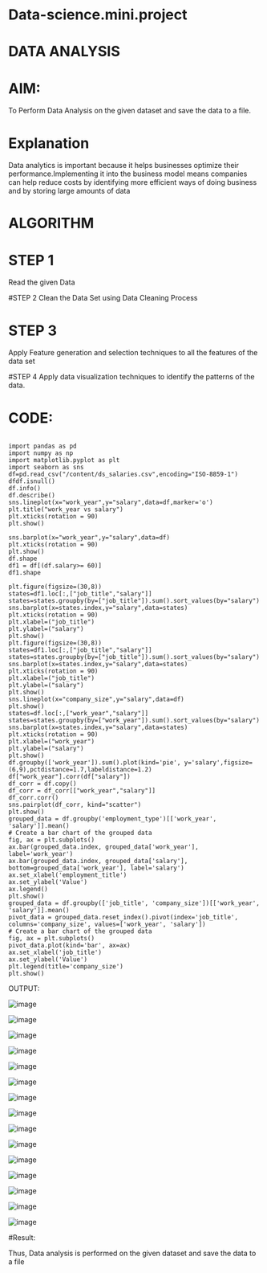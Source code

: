# Data-science.mini.project
# DATA ANALYSIS
# AIM:

To Perform Data Analysis on the given dataset and save the data to a file.

# Explanation

Data analytics is important because it helps businesses optimize their performance.Implementing it into the business model means companies can help reduce costs by identifying more efficient ways of  doing business and by storing large amounts of data

# ALGORITHM

# STEP 1
Read the given Data

#STEP 2
Clean the Data Set using Data Cleaning Process

# STEP 3
Apply Feature generation and selection techniques to all the features of the data set

#STEP 4
Apply data visualization techniques to identify the patterns of the data.

# CODE:

```

import pandas as pd
import numpy as np
import matplotlib.pyplot as plt
import seaborn as sns
df=pd.read_csv("/content/ds_salaries.csv",encoding="ISO-8859-1")
dfdf.isnull()
df.info()
df.describe()
sns.lineplot(x="work_year",y="salary",data=df,marker='o')
plt.title("work_year vs salary")
plt.xticks(rotation = 90)
plt.show()

sns.barplot(x="work_year",y="salary",data=df)
plt.xticks(rotation = 90)
plt.show()
df.shape
df1 = df[(df.salary>= 60)]
df1.shape

plt.figure(figsize=(30,8))
states=df1.loc[:,["job_title","salary"]]
states=states.groupby(by=["job_title"]).sum().sort_values(by="salary")
sns.barplot(x=states.index,y="salary",data=states)
plt.xticks(rotation = 90)
plt.xlabel=("job_title")
plt.ylabel=("salary")
plt.show()
plt.figure(figsize=(30,8))
states=df1.loc[:,["job_title","salary"]]
states=states.groupby(by=["job_title"]).sum().sort_values(by="salary")
sns.barplot(x=states.index,y="salary",data=states)
plt.xticks(rotation = 90)
plt.xlabel=("job_title")
plt.ylabel=("salary")
plt.show()
sns.lineplot(x="company_size",y="salary",data=df)
plt.show()
states=df.loc[:,["work_year","salary"]]
states=states.groupby(by=["work_year"]).sum().sort_values(by="salary")
sns.barplot(x=states.index,y="salary",data=states)
plt.xticks(rotation = 90)
plt.xlabel=("work_year")
plt.ylabel=("salary")
plt.show()
df.groupby(['work_year']).sum().plot(kind='pie', y='salary',figsize=(6,9),pctdistance=1.7,labeldistance=1.2)
df["work_year"].corr(df["salary"])
df_corr = df.copy()
df_corr = df_corr[["work_year","salary"]]
df_corr.corr()
sns.pairplot(df_corr, kind="scatter")
plt.show()
grouped_data = df.groupby('employment_type')[['work_year', 'salary']].mean()
# Create a bar chart of the grouped data
fig, ax = plt.subplots()
ax.bar(grouped_data.index, grouped_data['work_year'], label='work_year')
ax.bar(grouped_data.index, grouped_data['salary'], bottom=grouped_data['work_year'], label='salary')
ax.set_xlabel('employment_title')
ax.set_ylabel('Value')
ax.legend()
plt.show()
grouped_data = df.groupby(['job_title', 'company_size'])[['work_year', 'salary']].mean()
pivot_data = grouped_data.reset_index().pivot(index='job_title', columns='company_size', values=['work_year', 'salary'])
# Create a bar chart of the grouped data
fig, ax = plt.subplots()
pivot_data.plot(kind='bar', ax=ax)
ax.set_xlabel('job_title')
ax.set_ylabel('Value')
plt.legend(title='company_size')
plt.show()

```

OUTPUT:

![image](https://github.com/Hemasonica774/Data-science.mini.project/assets/118361409/bc5555ed-ecad-4297-89c3-d47ce84ddb33)

![image](https://github.com/Hemasonica774/Data-science.mini.project/assets/118361409/a06f913d-4123-4a04-9a91-68d387856c58)

![image](https://github.com/Hemasonica774/Data-science.mini.project/assets/118361409/1db60ab1-ebe7-4f3a-8f88-5d954378a6ed)

![image](https://github.com/Hemasonica774/Data-science.mini.project/assets/118361409/0883b19c-7dc5-43a9-83ff-572892e30fad)

![image](https://github.com/Hemasonica774/Data-science.mini.project/assets/118361409/c395f591-6671-45ae-8803-4b4dc2e8a012)

![image](https://github.com/Hemasonica774/Data-science.mini.project/assets/118361409/f0ee262b-fb1a-4725-baeb-806fa87796f8)

![image](https://github.com/Hemasonica774/Data-science.mini.project/assets/118361409/fa2c535e-6862-423a-b697-f0fe66100680)

![image](https://github.com/Hemasonica774/Data-science.mini.project/assets/118361409/dd751bc0-9f5e-46ec-b9ea-64e329d1bd56)

![image](https://github.com/Hemasonica774/Data-science.mini.project/assets/118361409/06499592-b2ac-4583-b239-35e83329872c)

![image](https://github.com/Hemasonica774/Data-science.mini.project/assets/118361409/67528661-a204-492e-aa6a-10700c3bc3f6)

![image](https://github.com/Hemasonica774/Data-science.mini.project/assets/118361409/bbb4173f-2f2e-48f2-9fa2-495dc596fdfd)

![image](https://github.com/Hemasonica774/Data-science.mini.project/assets/118361409/a07c8aa4-1e9f-4033-b270-2db93e3239e0)

![image](https://github.com/Hemasonica774/Data-science.mini.project/assets/118361409/22d575ae-35fb-49ee-92fb-1e4768670803)

![image](https://github.com/Hemasonica774/Data-science.mini.project/assets/118361409/e7a357f7-f633-415a-b0f8-3f12ff2556e6)

![image](https://github.com/Hemasonica774/Data-science.mini.project/assets/118361409/21db9512-0a49-4393-b795-45767fa2f62b)


#Result:

Thus, Data analysis is performed on the given dataset and save the data to a file

